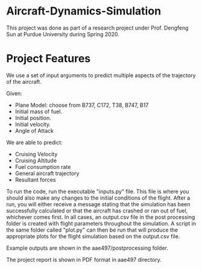 # Aircraft-Dynamics-Simulation

This project was done as part of a research project under Prof. Dengfeng Sun at Purdue University during Spring 2020.

# Project Features

We use a set of input arguments to predict multiple aspects of the trajectory of the aircraft.

Given:
- Plane Model: choose from B737, C172, T38, B747, B17
- Initial mass of fuel.
- Initial position.
- Initial velocity.
- Angle of Attack

We are able to predict:
- Cruising Velocity
- Cruising Altitude
- Fuel consumption rate
- General aircraft trajectory
- Resultant forces

To run the code, run the executable "inputs.py" file. This file is where you should also make any changes to the initial conditions of the flight. After a run, you will either receive a message stating that the simulation has been successfully calculated or that the aircraft has crashed or ran out of fuel, whichever comes first. In all cases, an output.csv file in the post processing folder is created with flight parameters throughout the simulation. A script in the same folder called "plot.py" can then be run that will produce the appropriate plots for the flight simulation based on the output.csv file.

Example outputs are shown in the aae497/postprocessing folder.

The project report is shown in PDF format in aae497 directory.

